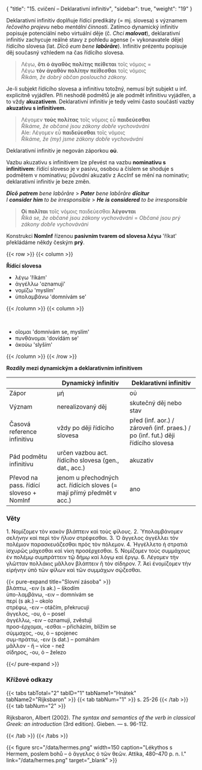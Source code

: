 {
"title": "15. cvičení – Deklarativní infinitiv",
    "sidebar": true,
    "weight": "19"
}

Deklarativní infinitiv doplňuje řídící predikáty (= mj. slovesa) s významem *řečového projevu* nebo *mentální činnosti*. Zatímco dynamický infinitiv popisuje potenciální nebo virtuální děje (č. *Chci __malovat__*), deklarativní infinitiv zachycuje reálné stavy z pohledu agense (= vykonavatele děje) řídícího slovesa (lat. *Dīcō eum bene __labōrāre__*). Infinitiv prézentu popisuje děj současný vzhledem na čas řídícího slovesa. 

> Λέγω, **ὅτι ὁ ἀγαθὸς πολίτης πείθεται** τοῖς νόμοις =  
> Λέγω **τὸν ἀγαθὸν πολίτην** **πείθεσθαι** τοῖς νόμοις  
> *Říkám, že dobrý občan poslouchá zákony.* 

Je-li subjekt řídícího slovesa a infinitivu totožný, nemusí být subjekt u inf. explicitně vyjádřen. Při neshodě podmětů je ale podmět infinitivu vyjádřen, a to vždy **akuzativem**. Deklarativní infinitiv je tedy velmi často součástí vazby **akuzativu s infinitivem.** 

> Λέγομεν **τοὺς πολίτας** τοῖς νόμοις εὖ **παιδεύεσθαι**  
> *Říkáme, že občané jsou zákony dobře vychováváni*   
> Ale: Λέγομεν εὖ **παιδεύεσθαι** τοῖς νόμοις  
> *Říkáme, že (my) jsme zákony dobře vychováváni* 

Deklarativní infinitiv je negován záporkou **οὐ**. 

Vazbu akuzativu s infinitivem lze převést na vazbu **nominativu s infinitivem**: řídící sloveso je v pasivu, osobou a číslem se shoduje s podmětem v nominativu; původní akuzativ z AccInf se mění na nominativ; deklarativní infinitiv je beze změn. 

*__Dīcō__ **patrem** bene labōrāre* > *__Pater__ bene labōrāre __dīcitur__*  
*I __consider__ **him** to be irresponsible* > *__He__ **is considered** to be irresponsible* 

> **Οἱ πολῖται** τοῖς νόμοις παιδεύεσθαι **λέγονται**   
> *Říká se, že občané jsou zákony vychováváni* = 
> *Občané jsou prý zákony dobře vychováváni*

Konstrukci **NomInf** řízenou **pasivním tvarem od slovesa λέγω** 'říkat' překládáme někdy českým **prý**.

{{< row >}}
{{< column >}}

**Řídící slovesa**

- λέγω 'říkám'  
- ἀγγέλλω 'oznamuji'  
- νομίζω 'myslím'    
- ὑπολαμβάνω 'domnívám se' 

{{< /column >}} 
{{< column >}}

&nbsp;

- οἴομαι 'domnívám se, myslím'  
- πυνθάνομαι 'dovídám se'  
- ἀκούω 'slyším'

{{< /column >}} 
{{< /row >}}

**Rozdíly mezi dynamickým a deklarativním infinitivem**

|                                         | Dynamický infinitiv                                                    | Deklarativní infinitiv                                                          |
| --------------------------------------- | ---------------------------------------------------------------------- | ------------------------------------------------------------------------------- |
| Zápor                                   | μή                                                                     | οὐ                                                                              |
| Význam                                  | nerealizovaný děj                                                      | skutečný děj nebo stav                                                          |
| Časová reference infinitivu             | vždy po ději řídícího slovesa                                          | před (inf. aor.) / zároveň (inf. praes.) / po (inf. fut.) ději řídícího slovesa |
| Pád podmětu infinitivu                  | určen vazbou act. řídícího slovesa (gen., dat., acc.)                  | akuzativ                                                                        |
| Převod na pass. řídící sloveso + NomInf | jenom u přechodných act. řídících sloves (= mají přímý předmět v acc.) | ano                                                                             |

### Věty

1\. Νομίζομεν τὸν κακὸν βλάπτειν καὶ τοὺς φίλους. 2. Ὑπολαμβάνομεν σελήνην καὶ περὶ τὸν ἥλιον στρέφεσθαι. 3. Ὁ ἄγγελος ἀγγέλλει τὸν πολέμιον παρασκευάζεσθαι πρὸς τὸν πόλεμον. 4. Ἠγγέλλετο ἡ στρατιὰ ἰσχυρῶς μάχεσθαι καὶ νίκη προσέρχεσθαι. 5. Νομίζομεν τοὺς συμμάχους ἐν πολέμῳ συμπράττειν τῷ δήμῳ καὶ λόγῳ καὶ ἔργῳ. 6. Λέγομεν τὴν γλῶτταν πολλάκις μᾶλλον βλάπτειν ἢ τὸν σίδηρον. 7. Ἀεὶ ἐνομίζομεν τὴν εἰρήνην ὑπὸ τῶν φίλων καὶ τῶν συμμάχων σῴζεσθαι.

{{< pure-expand title="Slovní zásoba" >}}      
βλάπτω, -ειν (s ak.) –  škodím   
ὑπο-λαμβάνω, -ειν – domnívám se  
περί (s ak.) – okolο  
στρέφω, -ειν – otáčím, překrucuji  
ἄγγελος, -ου, ὁ – posel  
ἀγγέλλω, -ειν – oznamuji, zvěstuji  
προσ-έρχομαι, -εσθαι – přicházím, blížím se  
σύμμαχος, -ου, ὁ – spojenec  
συμ-πράττω, -ειν (s dat.) – pomáhám  
μᾶλλον - ἤ – více - než   
σίδηρος, -ου, ὁ – železo   

{{</ pure-expand >}}

### Křížové odkazy

{{< tabs tabTotal="2" tabID="1" tabName1="Hnátek" tabName2="Rijksbaron" >}}
{{< tab tabNum="1" >}}
s. 25-26
{{< /tab >}}
{{< tab tabNum="2" >}}

Rijksbaron, Albert (2002). *The syntax and semantics of the verb in classical Greek: an introduction* (3rd edition). Gieben. — s. 96-112.

{{< /tab >}}
{{< /tabs >}}

{{< figure src="/data/hermes.png" width=150 caption="Lékythos s Hermem, poslem bohů – ὁ ἄγγελος ὁ τῶν θεῶν. Attika, 480–470 p. n. l." link="/data/hermes.png" target=”_blank” >}}